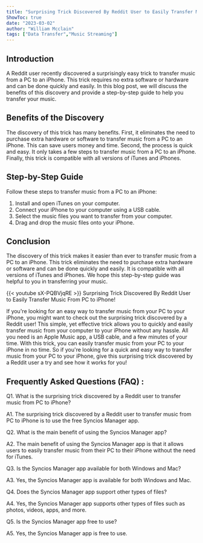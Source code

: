 ```yaml
---
title: "Surprising Trick Discovered By Reddit User to Easily Transfer Music From PC to iPhone!"
ShowToc: true 
date: "2023-03-02"
author: "William Mcclain" 
tags: ["Data Transfer","Music Streaming"]
---
```

## Introduction

A Reddit user recently discovered a surprisingly easy trick to transfer music from a PC to an iPhone. This trick requires no extra software or hardware and can be done quickly and easily. In this blog post, we will discuss the benefits of this discovery and provide a step-by-step guide to help you transfer your music.

## Benefits of the Discovery

The discovery of this trick has many benefits. First, it eliminates the need to purchase extra hardware or software to transfer music from a PC to an iPhone. This can save users money and time. Second, the process is quick and easy. It only takes a few steps to transfer music from a PC to an iPhone. Finally, this trick is compatible with all versions of iTunes and iPhones.

## Step-by-Step Guide

Follow these steps to transfer music from a PC to an iPhone:

1. Install and open iTunes on your computer.
2. Connect your iPhone to your computer using a USB cable.
3. Select the music files you want to transfer from your computer.
4. Drag and drop the music files onto your iPhone.

## Conclusion

The discovery of this trick makes it easier than ever to transfer music from a PC to an iPhone. This trick eliminates the need to purchase extra hardware or software and can be done quickly and easily. It is compatible with all versions of iTunes and iPhones. We hope this step-by-step guide was helpful to you in transferring your music.

{{< youtube sX-PQBVjqRE >}} 
Surprising Trick Discovered By Reddit User to Easily Transfer Music From PC to iPhone!

If you're looking for an easy way to transfer music from your PC to your iPhone, you might want to check out the surprising trick discovered by a Reddit user! This simple, yet effective trick allows you to quickly and easily transfer music from your computer to your iPhone without any hassle. All you need is an Apple Music app, a USB cable, and a few minutes of your time. With this trick, you can easily transfer music from your PC to your iPhone in no time. So if you're looking for a quick and easy way to transfer music from your PC to your iPhone, give this surprising trick discovered by a Reddit user a try and see how it works for you!

## Frequently Asked Questions (FAQ) :
Q1. What is the surprising trick discovered by a Reddit user to transfer music from PC to iPhone?

A1. The surprising trick discovered by a Reddit user to transfer music from PC to iPhone is to use the free Syncios Manager app.

Q2. What is the main benefit of using the Syncios Manager app?

A2. The main benefit of using the Syncios Manager app is that it allows users to easily transfer music from their PC to their iPhone without the need for iTunes.

Q3. Is the Syncios Manager app available for both Windows and Mac?

A3. Yes, the Syncios Manager app is available for both Windows and Mac.

Q4. Does the Syncios Manager app support other types of files?

A4. Yes, the Syncios Manager app supports other types of files such as photos, videos, apps, and more.

Q5. Is the Syncios Manager app free to use?

A5. Yes, the Syncios Manager app is free to use.


